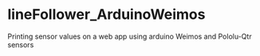 # lineFollower_ArduinoWeimos
Printing sensor values on a web app using arduino Weimos and Pololu-Qtr sensors
